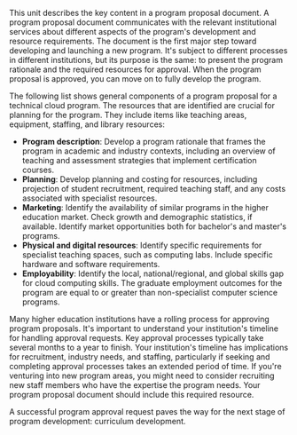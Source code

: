 This unit describes the key content in a program proposal document. A program proposal document communicates with the relevant institutional services about different aspects of the program's development and resource requirements. The document is the first major step toward developing and launching a new program. It's subject to different processes in different institutions, but its purpose is the same: to present the program rationale and the required resources for approval. When the program proposal is approved, you can move on to fully develop the program.

The following list shows general components of a program proposal for a technical cloud program. The resources that are identified are crucial for planning for the program. They include items like teaching areas, equipment, staffing, and library resources:

- **Program description**: Develop a program rationale that frames the program in academic and industry contexts, including an overview of teaching and assessment strategies that implement certification courses.
- **Planning**: Develop planning and costing for resources, including projection of student recruitment, required teaching staff, and any costs associated with specialist resources.
- **Marketing**: Identify the availability of similar programs in the higher education market. Check growth and demographic statistics, if available. Identify market opportunities both for bachelor's and master's programs.
- **Physical and digital resources**: Identify specific requirements for specialist teaching spaces, such as computing labs. Include specific hardware and software requirements.
- **Employability**: Identify the local, national/regional, and global skills gap for cloud computing skills. The graduate employment outcomes for the program are equal to or greater than non-specialist computer science programs.

Many higher education institutions have a rolling process for approving program proposals. It's important to understand your institution's timeline for handling approval requests. Key approval processes typically take several months to a year to finish. Your institution's timeline has implications for recruitment, industry needs, and staffing, particularly if seeking and completing approval processes takes an extended period of time. If you're venturing into new program areas, you might need to consider recruiting new staff members who have the expertise the program needs. Your program proposal document should include this required resource.

A successful program approval request paves the way for the next stage of program development: curriculum development.
